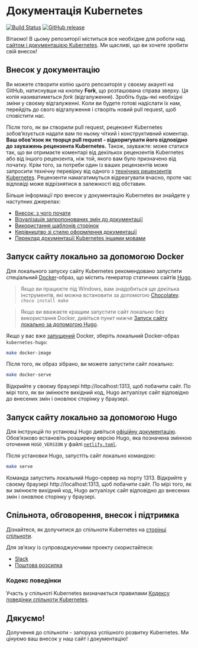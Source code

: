 # Документація Kubernetes

[![Build Status](https://api.travis-ci.org/kubernetes/website.svg?branch=master)](https://travis-ci.org/kubernetes/website)
[![GitHub release](https://img.shields.io/github/release/kubernetes/website.svg)](https://github.com/kubernetes/website/releases/latest)

Вітаємо! В цьому репозиторії міститься все необхідне для роботи над
[сайтом і документацією Kubernetes](https://kubernetes.io/). Ми щасливі, що ви
хочете зробити свій внесок!

## Внесок у документацію

Ви можете створити копію цього репозиторія у своєму акаунті на GitHub,
натиснувши на кнопку **Fork**, що розташована справа зверху. Ця копія
називатиметься _fork_ (відгалуження). Зробіть будь-які необхідні зміни у своєму
відгалуженні. Коли ви будете готові надіслати їх нам, перейдіть до свого
відгалуження і створіть новий pull request, щоб сповістити нас.

Після того, як ви створили pull request, рецензент Kubernetes зобов’язується
надати вам по ньому чіткий і конструктивний коментар. **Ваш обов’язок як творця
pull request - відкоригувати його відповідно до зауважень рецензента
Kubernetes.** Також, зауважте: може статися так, що ви отримаєте коментарі від
декількох рецензентів Kubernetes або від іншого рецензента, ніж той, якого вам
було призначено від початку. Крім того, за потреби один із ваших рецензентів
може запросити технічну перевірку від одного з
[технічних рецензентів Kubernetes](https://github.com/kubernetes/website/wiki/Tech-reviewers).
Рецензенти намагатимуться відреагувати вчасно, проте час відповіді може
відрізнятися в залежності від обставин.

Більше інформації про внесок у документацію Kubernetes ви знайдете у наступних
джерелах:

- [Внесок: з чого почати](https://kubernetes.io/docs/contribute/start/)
- [Візуалізація запропонованих змін до документації](http://kubernetes.io/docs/contribute/intermediate#view-your-changes-locally)
- [Використання шаблонів сторінок](http://kubernetes.io/docs/contribute/style/page-templates/)
- [Керівництво зі стилю оформлення документації](http://kubernetes.io/docs/contribute/style/style-guide/)
- [Переклад документації Kubernetes іншими мовами](https://kubernetes.io/docs/contribute/localization/)

## Запуск сайту локально за допомогою Docker

Для локального запуску сайту Kubernetes рекомендовано запустити спеціальний
[Docker](https://docker.com)-образ, що містить генератор статичних сайтів
[Hugo](https://gohugo.io).

> Якщо ви працюєте під Windows, вам знадобиться ще декілька інструментів, які
> можна встановити за допомогою [Chocolatey](https://chocolatey.org).
> `choco install make`

> Якщо ви вважаєте кращим запустити сайт локально без використання Docker,
> дивіться пункт нижче
> [Запуск сайту локально за допомогою Hugo](#запуск-сайту-локально-зa-допомогою-hugo).

Якщо у вас вже [запущений](https://www.docker.com/get-started) Docker, зберіть
локальний Docker-образ `kubernetes-hugo`:

```bash
make docker-image
```

Після того, як образ зібрано, ви можете запустити сайт локально:

```bash
make docker-serve
```

Відкрийте у своєму браузері http://localhost:1313, щоб побачити сайт. По мірі
того, як ви змінюєте вихідний код, Hugo актуалізує сайт відповідно до внесених
змін і оновлює сторінку у браузері.

## Запуск сайту локально зa допомогою Hugo

Для інструкцій по установці Hugo дивіться
[офіційну документацію](https://gohugo.io/getting-started/installing/).
Обов’язково встановіть розширену версію Hugo, яка позначена змінною оточення
`HUGO_VERSION` у файлі [`netlify.toml`](netlify.toml#L9).

Після установки Hugo, запустіть сайт локально командою:

```bash
make serve
```

Команда запустить локальний Hugo-сервер на порту 1313. Відкрийте у своєму
браузері http://localhost:1313, щоб побачити сайт. По мірі того, як ви змінюєте
вихідний код, Hugo актуалізує сайт відповідно до внесених змін і оновлює
сторінку у браузері.

## Спільнота, обговорення, внесок і підтримка

Дізнайтеся, як долучитися до спільноти Kubernetes на
[сторінці спільноти](http://kubernetes.io/community/).

Для зв’язку із супроводжуючими проекту скористайтеся:

- [Slack](https://kubernetes.slack.com/messages/sig-docs)
- [Поштова розсилка](https://groups.google.com/forum/#!forum/kubernetes-sig-docs)

### Кодекс поведінки

Участь у спільноті Kubernetes визначається правилами
[Кодексу поведінки спільноти Kubernetes](code-of-conduct.md).

## Дякуємо!

Долучення до спільноти - запорука успішного розвитку Kubernetes. Ми цінуємо ваш
внесок у наш сайт і документацію!
